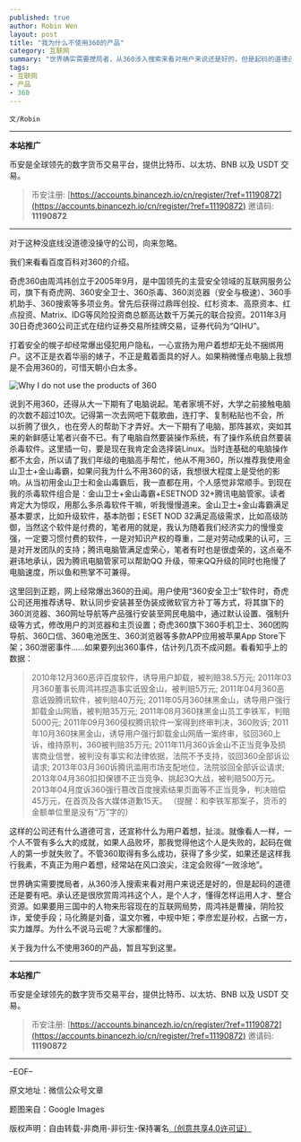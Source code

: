 ```yaml
---
published: true
author: Robin Wen
layout: post
title: "我为什么不使用360的产品"
category: 互联网
summary: "世界确实需要搅局者，从360涉入搜索来看对用户来说还是好的，但是起码的道德还是要有吧。承认还是很欣赏周鸿祎这个人，是个人才，懂得怎样运用人才、整合资源。如果要用三国中的人物来形容现在的互联网局势，周鸿祎是曹操，阴险狡诈，爱使手段；马化腾是刘备，温文尔雅，中规中矩；李彦宏是孙权，占据一方，实力雄厚。为什么不说马云呢？大家都懂的。"
tags:
- 互联网
- 产品
- 360
---
```


`文/Robin`

***

**本站推广**

币安是全球领先的数字货币交易平台，提供比特币、以太坊、BNB 以及 USDT 交易。

> 币安注册: [https://accounts.binancezh.io/cn/register/?ref=11190872](https://accounts.binancezh.io/cn/register/?ref=11190872)
> 邀请码: **11190872**

***

对于这种没底线没道德没操守的公司，向来忽略。

我们来看看百度百科对360的介绍。

奇虎360由周鸿祎创立于2005年9月，是中国领先的主营安全领域的互联网服务公司，旗下有奇虎网、360安全卫士、360杀毒、360浏览器（安全与极速）、360手机助手、360搜索等多项业务。曾先后获得过鼎晖创投、红杉资本、高原资本、红点投资、Matrix、IDG等风险投资商总额高达数千万美元的联合投资。2011年3月30日奇虎360公司正式在纽约证券交易所挂牌交易，证券代码为“QIHU”。

打着安全的幌子却经常爆出侵犯用户隐私，一心宣扬为用户着想却无处不捆绑用户。这不正是衣着华丽的婊子，不正是戴着面具的好人。如果稍微懂点电脑上我想是不会用360的，可惜天朝小白太多。

![Why I do not use the products of 360](https://cdn.dbarobin.com/xFWiOQm.jpg)

说到不用360，还得从大一下期有了电脑说起。笔者家境不好，大学之前接触电脑的次数不超过10次。记得第一次去网吧下载歌曲，连打字、复制粘贴也不会，所以折腾了很久，也在旁人的帮助下才弄好。大一下期有了电脑，那阵甚欢，突如其来的新鲜感让笔者兴奋不已。有了电脑自然要装操作系统，有了操作系统自然要装杀毒软件。这里插一句，要是现在我肯定会选择装Linux。当时连基础的电脑操作都不太会，所以请了我们年级的电脑高手帮忙，他从不用360，所以推荐我使用金山卫士+金山毒霸，如果问我为什么不用360的话，我想很大程度上是受他的影响。从当初用金山卫士和金山毒霸后，我一直都在用，个人感觉非常顺手。到现在我的杀毒软件组合是：金山卫士+金山毒霸+ESETNOD 32+腾讯电脑管家。读者肯定大为惊叹，用那么多杀毒软件干嘛，听我慢慢道来。金山卫士+金山毒霸满足基本要求，比如升级软件，基本防御；ESET NOD 32满足高级需求，比如高级防御，当然这个软件是付费的，笔者用的就是，我认为随着我们经济实力的慢慢变强，一定要习惯付费的软件，一是对知识产权的尊重，二是对劳动成果的认可，三是对开发团队的支持；腾讯电脑管满足虚荣心，笔者有时也是很虚荣的，这点毫不避讳地承认，因为腾讯电脑管家可以帮助QQ 升级，带来QQ升级的同时也拖慢了电脑速度，所以鱼和熊掌不可兼得。

这里回到正题，网上经常爆出360的丑闻。用户使用“360安全卫士”软件时，奇虎公司还用推荐诱导、默认同步安装甚至伪装成微软官方补丁等方式，将其旗下的360浏览器、360网址导航等产品强行安装至网民电脑中，通过默认设置、强制升级等方式，修改用户的浏览器和主页设置；奇虎360旗下360手机卫士、360团购导航、360口信、360电池医生、360浏览器等多款APP应用被苹果App Store下架；360泄密事件……如果要列出360事件，估计列几页不成问题。看看知乎上的数据：

> 2010年12月360恶评百度软件，诱导用户卸载，被判赔38.5万元;
> 2011年03月360董事长周鸿祎捏造事实诋毁金山，被判赔5万元;
> 2011年04月360恶意诋毁腾讯软件，被判赔40万元;
> 2011年05月360抹黑金山，诱导用户强行卸载金山网盾，被判赔35万元;
> 2011年08月360抹黑金山员工李铁军，判赔5000元;
> 2011年09月360侵权腾讯软件一案得到终审判决，360败诉;
> 2011年10月360抹黑金山，诱导用户强行卸载金山网盾一案终审，驳回360上诉，维持原判，360被判赔35万元;
> 2011年11月360诉金山不正当竞争及损害商业信誉，被判没有事实和法律依据，法院不予支持，驳回360全部诉讼请求;
> 2013年03月360诉腾讯滥用市场支配地位，法院驳回全部诉讼请求;
> 2013年04月360扣扣保镖不正当竞争、挑起3Q大战，被判赔500万元。
> 2013年04月度诉360强行篡改百度搜索结果页面等不正当竞争，判决赔偿45万元，在首页及各大媒体道歉15天。
> （提醒：和李铁军那案子，货币的金额单位里是没有“万”字的）

这样的公司还有什么道德可言，还宣称什么为用户着想，扯淡。就像看人一样，一个人不管有多么大的成就，如果人品败坏，那我觉得他这个人是失败的，起码在做人的第一步就失败了。不管360取得有多么成功，获得了多少奖，如果还是这样我行我素，不真正为用户着想，经常站在风口浪尖，注定会败得“一败涂地”。

世界确实需要搅局者，从360涉入搜索来看对用户来说还是好的，但是起码的道德还是要有吧。承认还是很欣赏周鸿祎这个人，是个人才，懂得怎样运用人才、整合资源。如果要用三国中的人物来形容现在的互联网局势，周鸿祎是曹操，阴险狡诈，爱使手段；马化腾是刘备，温文尔雅，中规中矩；李彦宏是孙权，占据一方，实力雄厚。为什么不说马云呢？大家都懂的。

关于我为什么不使用360的产品，暂且写到这里。

***

**本站推广**

币安是全球领先的数字货币交易平台，提供比特币、以太坊、BNB 以及 USDT 交易。

> 币安注册: [https://accounts.binancezh.io/cn/register/?ref=11190872](https://accounts.binancezh.io/cn/register/?ref=11190872)
> 邀请码: **11190872**

***

–EOF–

原文地址：微信公众号文章

题图来自：Google Images

版权声明：自由转载-非商用-非衍生-保持署名<a href="http://creativecommons.org/licenses/by-nc-nd/4.0/deed.zh" target="_blank">（创意共享4.0许可证）</a>
